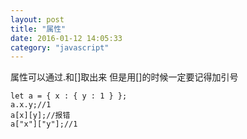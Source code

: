 ```yaml
---
layout: post
title: "属性"
date: 2016-01-12 14:05:33
category: "javascript"
---
```


属性可以通过.和[]取出来
但是用[]的时候一定要记得加引号

	let a = { x : { y : 1 } };
	a.x.y;//1
	a[x][y];//报错
	a["x"]["y"];//1
